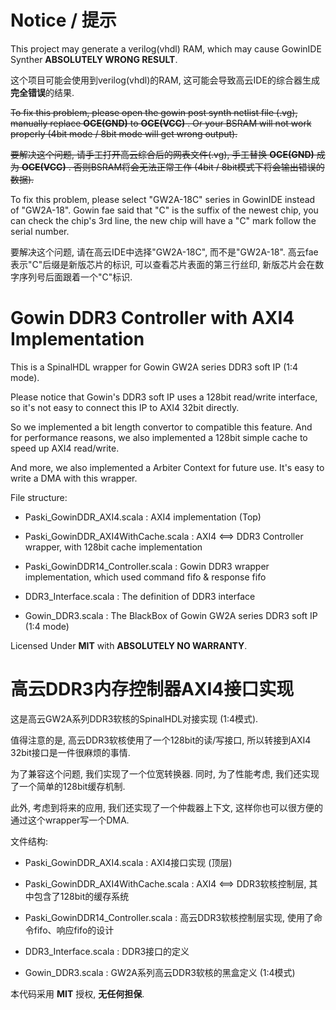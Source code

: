 # Notice / 提示

This project may generate a verilog(vhdl) RAM, which may cause GowinIDE Synther **ABSOLUTELY WRONG RESULT**.

这个项目可能会使用到verilog(vhdl)的RAM, 这可能会导致高云IDE的综合器生成**完全错误**的结果.

~~To fix this problem, please open the gowin post synth netlist file (.vg), manually replace **OCE(GND)** to **OCE(VCC)** . Or your BSRAM will not work properly (4bit mode / 8bit mode will get wrong output).~~

~~要解决这个问题, 请手工打开高云综合后的网表文件(.vg), 手工替换 **OCE(GND)** 成为 **OCE(VCC)** . 否则BSRAM将会无法正常工作 (4bit / 8bit模式下将会输出错误的数据).~~

To fix this problem, please select "GW2A-18C" series in GowinIDE instead of "GW2A-18". Gowin fae said that "C" is the suffix of the newest chip, you can check the chip's 3rd line, the new chip will have a "C" mark follow the serial number.

要解决这个问题, 请在高云IDE中选择"GW2A-18C", 而不是"GW2A-18". 高云fae表示"C"后缀是新版芯片的标识, 可以查看芯片表面的第三行丝印, 新版芯片会在数字序列号后面跟着一个"C"标识.


# Gowin DDR3 Controller with AXI4 Implementation

This is a SpinalHDL wrapper for Gowin GW2A series DDR3 soft IP (1:4 mode).

Please notice that Gowin's DDR3 soft IP uses a 128bit read/write interface, so it's not easy to connect this IP to AXI4 32bit directly.

So we implemented a bit length convertor to compatible this feature. And for performance reasons, we also implemented a 128bit simple cache to speed up AXI4 read/write.

And more, we also implemented a Arbiter Context for future use. It's easy to write a DMA with this wrapper.

File structure:

 - Paski_GowinDDR_AXI4.scala : AXI4 implementation (Top)
 
 - Paski_GowinDDR_AXI4WithCache.scala : AXI4 <==> DDR3 Controller wrapper, with 128bit cache implementation
 
 - Paski_GowinDDR14_Controller.scala : Gowin DDR3 wrapper implementation, which used command fifo & response fifo
 
 - DDR3_Interface.scala : The definition of DDR3 interface
 
 - Gowin_DDR3.scala : The BlackBox of Gowin GW2A series DDR3 soft IP (1:4 mode)

Licensed Under **MIT** with **ABSOLUTELY NO WARRANTY**.

# 高云DDR3内存控制器AXI4接口实现

这是高云GW2A系列DDR3软核的SpinalHDL对接实现 (1:4模式).

值得注意的是, 高云DDR3软核使用了一个128bit的读/写接口, 所以转接到AXI4 32bit接口是一件很麻烦的事情.

为了兼容这个问题, 我们实现了一个位宽转换器. 同时, 为了性能考虑, 我们还实现了一个简单的128bit缓存机制.

此外, 考虑到将来的应用, 我们还实现了一个仲裁器上下文, 这样你也可以很方便的通过这个wrapper写一个DMA.

文件结构:

 - Paski_GowinDDR_AXI4.scala : AXI4接口实现 (顶层)
 
 - Paski_GowinDDR_AXI4WithCache.scala : AXI4 <==> DDR3软核控制层, 其中包含了128bit的缓存系统
 
 - Paski_GowinDDR14_Controller.scala : 高云DDR3软核控制层实现, 使用了命令fifo、响应fifo的设计
 
 - DDR3_Interface.scala : DDR3接口的定义
 
 - Gowin_DDR3.scala : GW2A系列高云DDR3软核的黑盒定义 (1:4模式)

本代码采用 **MIT** 授权, **无任何担保**.
